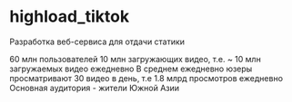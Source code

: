 # highload_tiktok
Разработка веб-сервиса для отдачи статики

60 млн пользователей
10 млн загружающих видео, т.е. ~ 10 млн загружаемых видео ежедневно
В среднем ежедневно юзеры просматривают 30 видео в день, т.е
1.8 млрд просмотров ежедневно
Основная аудитория - жители Южной Азии
